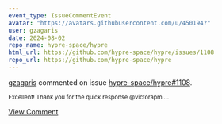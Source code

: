 ```yaml
---
event_type: IssueCommentEvent
avatar: "https://avatars.githubusercontent.com/u/450194?"
user: gzagaris
date: 2024-08-02
repo_name: hypre-space/hypre
html_url: https://github.com/hypre-space/hypre/issues/1108
repo_url: https://github.com/hypre-space/hypre
---
```


<a href='https://github.com/gzagaris' target='_blank'>gzagaris</a> commented on issue <a href='https://github.com/hypre-space/hypre/issues/1108' target='_blank'>hypre-space/hypre#1108</a>.

<small>Excellent! Thank you for the quick response @victorapm ...</small>

<a href='https://github.com/hypre-space/hypre/issues/1108' target='_blank'>View Comment</a>